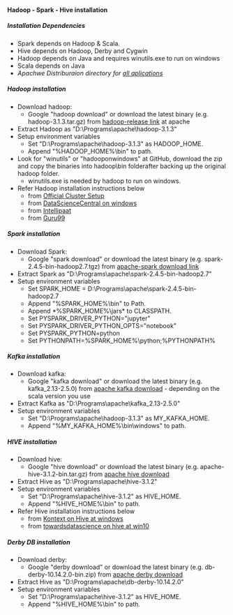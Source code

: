 #### Hadoop - Spark - Hive installation

##### Installation Dependencies
* Spark depends on Hadoop & Scala.
* Hive depends on Hadoop, Derby and Cygwin
* Hadoop depends on Java and requires winutils.exe to run on windows
* Scala depends on Java
* *Apachwe Distriburaion directory for [all aplications](https://downloads.apache.org/)*

##### Hadoop installation
  * Download hadoop:
    * Google "hadoop download" or download the latest binary (e.g. hadoop-3.1.3.tar.gz) from [hadoop-release link](https://hadoop.apache.org/releases.html) at apache
  * Extract Hadoop as "D:\Programs\apache\hadoop-3.1.3"
  * Setup environment variables
    * Set "D:\Programs\apache\hadoop-3.1.3" as HADOOP_HOME.
    * Append "%HADOOP_HOME%\bin" to path.
  * Look for "winutils" or "hadooponwindows" at GitHub, download the zip and copy the binaries into hadoop\bin folderafter backing up the original hadoop folder.
    * winutils.exe is needed by hadoop to run on windows.
  * Refer Hadoop installation instructions below
    - from [Official Cluster Setup](https://hadoop.apache.org/docs/current/hadoop-project-dist/hadoop-common/ClusterSetup.html)
    - from [DataScienceCentral on windows](https://www.datasciencecentral.com/profiles/blogs/how-to-install-and-run-hadoop-on-windows-for-beginners)
    - from [Intellipaat](https://intellipaat.com/blog/tutorial/hadoop-tutorial/hadoop-installation/)
    - from [Guru99](https://www.guru99.com/how-to-install-hadoop.html)

##### Spark installation
  * Download Spark:
    * Google "spark download" or download the latest binary (e.g. spark-2.4.5-bin-hadoop2.7.tgz) from [apache-spark download link](https://spark.apache.org/downloads.html)
  * Extract Spark as "D:\Programs\apache\spark-2.4.5-bin-hadoop2.7"
  * Setup environment variables
    * Set SPARK_HOME = D:\Programs\apache\spark-2.4.5-bin-hadoop2.7
    * Append "%SPARK_HOME%\bin" to Path.
    * Append *%SPARK_HOME%\jars\* to CLASSPATH.
    * Set PYSPARK_DRIVER_PYTHON="jupyter"
    * Set PYSPARK_DRIVER_PYTHON_OPTS="notebook"
    * Set PYSPARK_PYTHON=python
    * Set PYTHONPATH=%SPARK_HOME%\python;%PYTHONPATH%

##### Kafka installation
  * Download kafka:
    * Google "kafka download" or download the latest binary (e.g. kafka_2.13-2.5.0) from [apache kafka download](https://kafka.apache.org/downloads) - depending on the scala version you use
  * Extract Kafka as "D:\Programs\apache\kafka_2.13-2.5.0"
  * Setup environment variables
    * Set "D:\Programs\apache\hadoop-3.1.3" as MY_KAFKA_HOME.
    * Append "%MY_KAFKA_HOME%\bin\windows" to path.

##### HIVE installation
  * Download hive:
    * Google "hive download" or download the latest binary (e.g. apache-hive-3.1.2-bin.tar.gz) from [apache hive download](https://downloads.apache.org/hive/)
  * Extract Hive as "D:\Programs\apache\hive-3.1.2"
  * Setup environment variables
    * Set "D:\Programs\apache\hive-3.1.2" as HIVE_HOME.
    * Append "%HIVE_HOME%\bin" to path.
  * Refer Hive installation instructions below
    - from [Kontext on Hive at windows](https://kontext.tech/column/hadoop/291/apache-hive-300-installation-on-windows-10-step-by-step-guide)
    - from [towardsdatascience on hive at win10](https://towardsdatascience.com/installing-apache-hive-3-1-2-on-windows-10-70669ce79c79)

##### Derby DB installation
  * Download derby:
    * Google "derby download" or download the latest binary (e.g. db-derby-10.14.2.0-bin.zip) from [apache derby download](https://db.apache.org/derby/derby_downloads.html)
  * Extract Hive as "D:\Programs\apache\db-derby-10.14.2.0"
  * Setup environment variables
    * Set "D:\Programs\apache\hive-3.1.2" as HIVE_HOME.
    * Append "%HIVE_HOME%\bin" to path.
